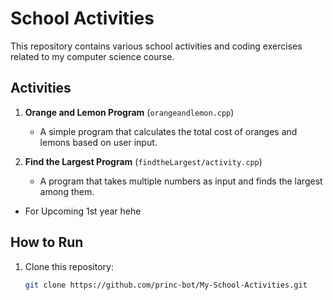 # School Activities

This repository contains various school activities and coding exercises related to my computer science course.

## Activities

1. **Orange and Lemon Program** (`orangeandlemon.cpp`)
   - A simple program that calculates the total cost of oranges and lemons based on user input.

2. **Find the Largest Program** (`findtheLargest/activity.cpp`)
   - A program that takes multiple numbers as input and finds the largest among them.

 - For Upcoming 1st year hehe
## How to Run

1. Clone this repository:
   ```bash
   git clone https://github.com/princ-bot/My-School-Activities.git
